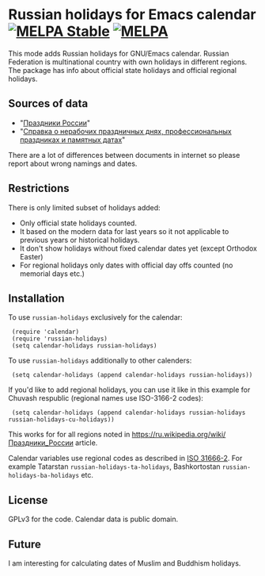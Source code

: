 # Russian holidays for Emacs calendar [![MELPA Stable](https://stable.melpa.org/packages/russian-holidays-badge.svg)](https://stable.melpa.org/#/russian-holidays) [![MELPA](https://melpa.org/packages/russian-holidays-badge.svg)](https://melpa.org/#/russian-holidays) 


This mode adds Russian holidays for GNU/Emacs calendar. Russian Federation is multinational country with own holidays in different regions. The package has info about official state holidays and official regional holidays.

## Sources of data

* "[Праздники России](https://ru.wikipedia.org/wiki/%D0%9F%D1%80%D0%B0%D0%B7%D0%B4%D0%BD%D0%B8%D0%BA%D0%B8_%D0%A0%D0%BE%D1%81%D1%81%D0%B8%D0%B8)"
* "[Справка о нерабочих праздничных днях, профессиональных праздниках и памятных датах](http://base.garant.ru/4029129/)"

There are a lot of differences between documents in internet so please
report about wrong namings and dates.

## Restrictions

There is only limited subset of holidays added:

* Only official state holidays counted.
* It based on the modern data for last years so it not applicable to
  previous years or historical holidays.
* It don't show holidays without fixed calendar dates yet (except Orthodox Easter)
* For regional holidays only dates with official day offs counted (no
  memorial days etc.)

## Installation

To use `russian-holidays` exclusively for the calendar:

```
 (require 'calendar)
 (require 'russian-holidays)
 (setq calendar-holidays russian-holidays)
```

To use `russian-holidays` additionally to other calenders:

```
 (setq calendar-holidays (append calendar-holidays russian-holidays))
```

If you'd like to add regional holidays, you can use it like in this
example for Chuvash respublic (regional names use ISO-3166-2 codes):

```
 (setq calendar-holidays (append calendar-holidays russian-holidays russian-holidays-cu-holidays))
```

This works for for all regions noted in
https://ru.wikipedia.org/wiki/Праздники_России article. 

Calendar variables use regional codes as described in
[ISO 31666-2](https://ru.wikipedia.org/wiki/ISO_3166-2:RU). For
example Tatarstan `russian-holidays-ta-holidays`, Bashkortostan
`russian-holidays-ba-holidays` etc.

## License

GPLv3 for the code. Calendar data is public domain.

## Future

I am interesting for calculating dates of Muslim and Buddhism holidays.
